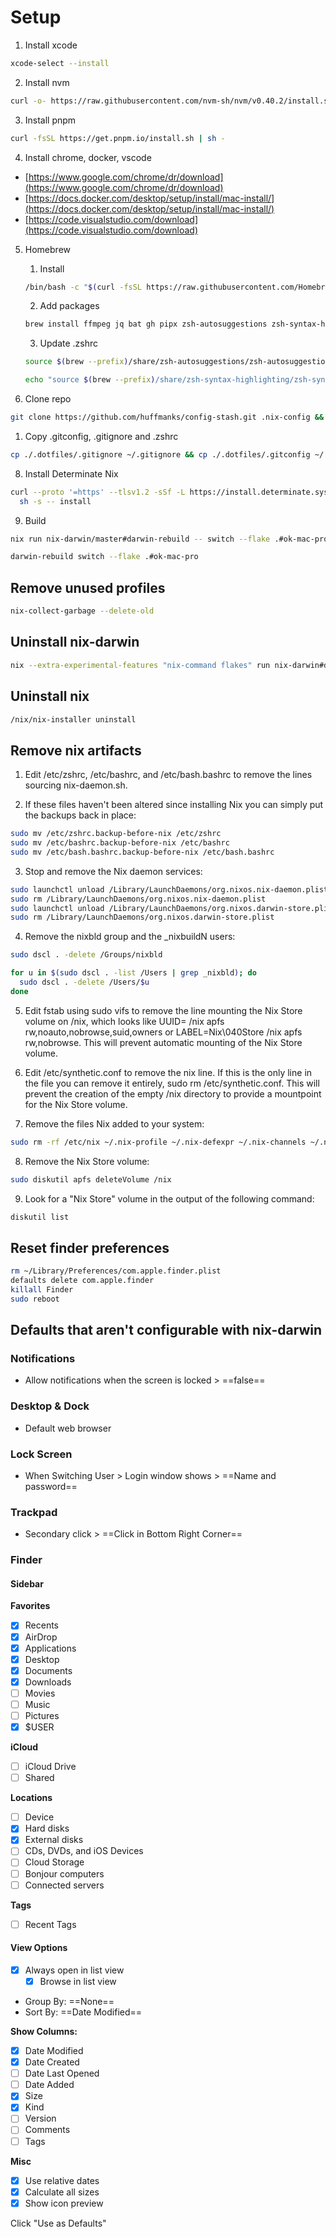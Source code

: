 # Setup

1. Install xcode

```sh
xcode-select --install
```

2. Install nvm

```sh
curl -o- https://raw.githubusercontent.com/nvm-sh/nvm/v0.40.2/install.sh | bash
```

3. Install pnpm

```sh
curl -fsSL https://get.pnpm.io/install.sh | sh -
```

4. Install chrome, docker, vscode

- [https://www.google.com/chrome/dr/download](https://www.google.com/chrome/dr/download)
- [https://docs.docker.com/desktop/setup/install/mac-install/](https://docs.docker.com/desktop/setup/install/mac-install/)
- [https://code.visualstudio.com/download](https://code.visualstudio.com/download)

5. Homebrew

   1. Install

   ```sh
   /bin/bash -c "$(curl -fsSL https://raw.githubusercontent.com/Homebrew/install/HEAD/install.sh)"
   ```

   2. Add packages

   ```sh
   brew install ffmpeg jq bat gh pipx zsh-autosuggestions zsh-syntax-highlighting
   ```

   3. Update .zshrc

   ```sh
   source $(brew --prefix)/share/zsh-autosuggestions/zsh-autosuggestions.zsh
   ```

   ```sh
   echo "source $(brew --prefix)/share/zsh-syntax-highlighting/zsh-syntax-highlighting.zsh" >> ${ZDOTDIR:-$HOME}/.zshrc
   ```

6. Clone repo

```sh
git clone https://github.com/huffmanks/config-stash.git .nix-config && cd .nix-config
```

1. Copy .gitconfig, .gitignore and .zshrc

```sh
cp ./.dotfiles/.gitignore ~/.gitignore && cp ./.dotfiles/.gitconfig ~/.gitconfig && cp ./.dotfiles/.zshrc ~/.zshrc
```

8. Install Determinate Nix

```sh
curl --proto '=https' --tlsv1.2 -sSf -L https://install.determinate.systems/nix | \
  sh -s -- install
```

9. Build

```sh
nix run nix-darwin/master#darwin-rebuild -- switch --flake .#ok-mac-pro
```

```sh
darwin-rebuild switch --flake .#ok-mac-pro
```

## Remove unused profiles

```sh
nix-collect-garbage --delete-old
```

## Uninstall nix-darwin

```sh
nix --extra-experimental-features "nix-command flakes" run nix-darwin#darwin-uninstaller
```

## Uninstall nix

```sh
/nix/nix-installer uninstall
```

## Remove nix artifacts

1. Edit /etc/zshrc, /etc/bashrc, and /etc/bash.bashrc to remove the lines sourcing nix-daemon.sh.

2. If these files haven't been altered since installing Nix you can simply put the backups back in place:

```sh
sudo mv /etc/zshrc.backup-before-nix /etc/zshrc
sudo mv /etc/bashrc.backup-before-nix /etc/bashrc
sudo mv /etc/bash.bashrc.backup-before-nix /etc/bash.bashrc
```

3. Stop and remove the Nix daemon services:

```sh
sudo launchctl unload /Library/LaunchDaemons/org.nixos.nix-daemon.plist
sudo rm /Library/LaunchDaemons/org.nixos.nix-daemon.plist
sudo launchctl unload /Library/LaunchDaemons/org.nixos.darwin-store.plist
sudo rm /Library/LaunchDaemons/org.nixos.darwin-store.plist
```

4. Remove the nixbld group and the \_nixbuildN users:

```sh
sudo dscl . -delete /Groups/nixbld

for u in $(sudo dscl . -list /Users | grep _nixbld); do
  sudo dscl . -delete /Users/$u
done
```

5. Edit fstab using sudo vifs to remove the line mounting the Nix Store volume on /nix, which looks like UUID=<uuid> /nix apfs rw,noauto,nobrowse,suid,owners or LABEL=Nix\040Store /nix apfs rw,nobrowse. This will prevent automatic mounting of the Nix Store volume.

6. Edit /etc/synthetic.conf to remove the nix line. If this is the only line in the file you can remove it entirely, sudo rm /etc/synthetic.conf. This will prevent the creation of the empty /nix directory to provide a mountpoint for the Nix Store volume.

7. Remove the files Nix added to your system:

```sh
sudo rm -rf /etc/nix ~/.nix-profile ~/.nix-defexpr ~/.nix-channels ~/.nix-profile ~/.nix-defexpr ~/.nix-channels ~/.cache/nix ~/.local/state/nix /System/Volumes/Data/private/var/root/.nix-defexpr /System/Volumes/Data/private/var/root/.cache/nix /private/var/root/.nix-defexpr /private/var/root/.cache/nix
```

8. Remove the Nix Store volume:

```sh
sudo diskutil apfs deleteVolume /nix
```

9. Look for a "Nix Store" volume in the output of the following command:

```sh
diskutil list
```

## Reset finder preferences

```sh
rm ~/Library/Preferences/com.apple.finder.plist
defaults delete com.apple.finder
killall Finder
sudo reboot
```

## Defaults that aren't configurable with nix-darwin

### Notifications

- Allow notifications when the screen is locked > ==false==

### Desktop & Dock

- Default web browser

### Lock Screen

- When Switching User > Login window shows > ==Name and password==

### Trackpad

- Secondary click > ==Click in Bottom Right Corner==

### Finder

#### Sidebar

**Favorites**

- [x] Recents
- [x] AirDrop
- [x] Applications
- [x] Desktop
- [x] Documents
- [x] Downloads
- [ ] Movies
- [ ] Music
- [ ] Pictures
- [x] $USER

**iCloud**

- [ ] iCloud Drive
- [ ] Shared

**Locations**

- [ ] Device
- [x] Hard disks
- [x] External disks
- [ ] CDs, DVDs, and iOS Devices
- [ ] Cloud Storage
- [ ] Bonjour computers
- [ ] Connected servers

**Tags**

- [ ] Recent Tags

#### View Options

- [x] Always open in list view
  - [x] Browse in list view
- Group By: ==None==
- Sort By: ==Date Modified==

**Show Columns:**

- [x] Date Modified
- [x] Date Created
- [ ] Date Last Opened
- [ ] Date Added
- [x] Size
- [x] Kind
- [ ] Version
- [ ] Comments
- [ ] Tags

**Misc**

- [x] Use relative dates
- [x] Calculate all sizes
- [x] Show icon preview

Click "Use as Defaults"

